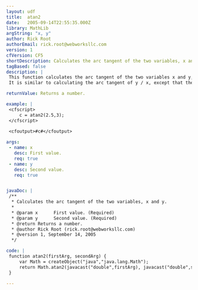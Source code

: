```yaml
---
layout: udf
title:  atan2
date:   2005-09-14T22:55:35.000Z
library: MathLib
argString: "x, y"
author: Rick Root
authorEmail: rick.root@webworksllc.com
version: 1
cfVersion: CF5
shortDescription: Calculates the arc tangent of the two variables, x and y.
tagBased: false
description: |
 This function calculates the arc tangent of the two variables x and y, utilizing java.lang.Math class.
 It is similar to calculating the arc tangent of y / x, except that the signs of both arguments are used to determine the quadrant of  the result.

returnValue: Returns a number.

example: |
 <cfscript>
     c = atan2(2.5,3);
 </cfscript>
 
 <cfoutput>#c#</cfoutput>

args:
 - name: x
   desc: First value.
   req: true
 - name: y
   desc: Second value.
   req: true


javaDoc: |
 /**
  * Calculates the arc tangent of the two variables, x and y.
  * 
  * @param x      First value. (Required)
  * @param y      Second value. (Required)
  * @return Returns a number. 
  * @author Rick Root (rick.root@webworksllc.com) 
  * @version 1, September 14, 2005 
  */

code: |
 function atan2(firstArg, secondArg) {    
     var Math = createObject("java","java.lang.Math");    
     return Math.atan2(javacast("double",firstArg), javacast("double",secondArg)); 
 }

---
```


